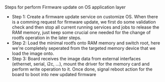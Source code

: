 Steps for perform Firmware update on OS application layer

* Step 1: Create a firmware update service on customize OS. When there is a comming request for firmware update, we first do some validation check and then stop all current running services and jobs to release the RAM memory, just keep some crucial one needed for the change of rootfs operation in the later steps.
* Step 2: Load the minimal rootfs onto RAM memory and switch root, here we're completely seperated from the targeted memory device that we load the image onto.
* Step 3: Board receives the image data from external interfaces (ethernet, serial, i2c, ...), mount the driver for the memory card and perform write operation to it. Once done, signal reboot action for the board to boot into new updated firmware

